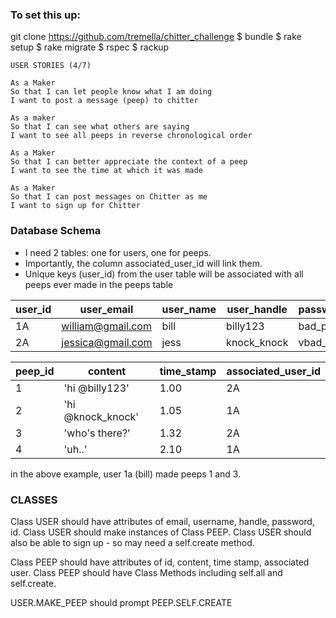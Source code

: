 ### To set this up: ###

git clone https://github.com/tremella/chitter_challenge
$ bundle
$ rake setup
$ rake migrate
$ rspec
$ rackup


```
USER STORIES (4/7)

As a Maker
So that I can let people know what I am doing  
I want to post a message (peep) to chitter

As a maker
So that I can see what others are saying  
I want to see all peeps in reverse chronological order

As a Maker
So that I can better appreciate the context of a peep
I want to see the time at which it was made

As a Maker
So that I can post messages on Chitter as me
I want to sign up for Chitter

```
### Database Schema ###

- I need 2 tables: one for users, one for peeps.
- Importantly, the column associated_user_id will link them.
- Unique keys (user_id) from the user table will be associated
with all peeps ever made in the peeps table

| user_id |     user_email    | user_name | user_handle | password |
|---------|-------------------|-----------|-------------|----------|
| 1A      | william@gmail.com	| bill      | billy123    | bad_pw   |
| 2A      |	jessica@gmail.com | jess      | knock_knock | vbad_pw  |


| peep_id |  content          | time_stamp | associated_user_id |  
|---------|-------------------|------------|--------------------|
| 1       | 'hi @billy123'    |  1.00      | 2A                 |
| 2       |	'hi @knock_knock' |  1.05      | 1A                 |
| 3       | 'who's there?'    |  1.32      | 2A                 |
| 4       |	'uh..'            |  2.10      | 1A                 |

in the above example, user 1a (bill) made peeps 1 and 3.

### CLASSES ###

Class USER should have attributes of email, username, handle, password, id.
Class USER should make instances of Class PEEP.
Class USER should also be able to sign up - so may need a self.create method.

Class PEEP should have attributes of id, content, time stamp, associated user.
Class PEEP should have Class Methods including self.all and self.create.

USER.MAKE_PEEP should prompt PEEP.SELF.CREATE
